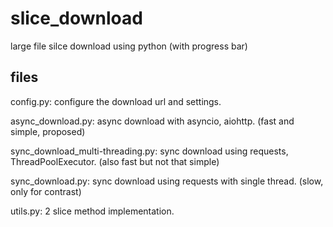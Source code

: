 # slice_download
large file silce download using python (with progress bar)
## files
config.py: configure the download url and settings.

async_download.py: async download with asyncio, aiohttp. (fast and simple, proposed)

sync_download_multi-threading.py: sync download using requests, ThreadPoolExecutor. (also fast but not that simple)

sync_download.py: sync download using requests with single thread. (slow, only for contrast)

utils.py: 2 slice method implementation.
